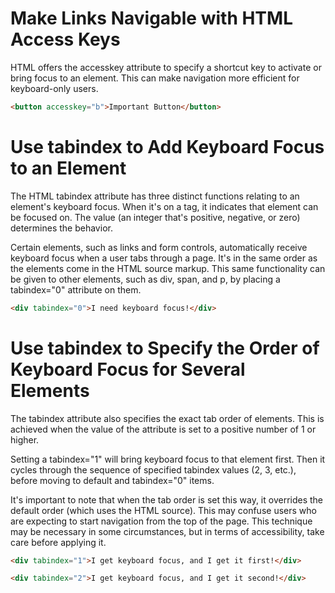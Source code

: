 # Make Links Navigable with HTML Access Keys
HTML offers the accesskey attribute to specify a shortcut key to activate or bring focus to an element. This can make navigation more efficient for keyboard-only users.
```html
<button accesskey="b">Important Button</button>
```

# Use tabindex to Add Keyboard Focus to an Element
The HTML tabindex attribute has three distinct functions relating to an element's keyboard focus. When it's on a tag, it indicates that element can be focused on. The value (an integer that's positive, negative, or zero) determines the behavior.

Certain elements, such as links and form controls, automatically receive keyboard focus when a user tabs through a page. It's in the same order as the elements come in the HTML source markup. This same functionality can be given to other elements, such as div, span, and p, by placing a tabindex="0" attribute on them.
```html
<div tabindex="0">I need keyboard focus!</div>
```

# Use tabindex to Specify the Order of Keyboard Focus for Several Elements
The tabindex attribute also specifies the exact tab order of elements. This is achieved when the value of the attribute is set to a positive number of 1 or higher.

Setting a tabindex="1" will bring keyboard focus to that element first. Then it cycles through the sequence of specified tabindex values (2, 3, etc.), before moving to default and tabindex="0" items.

It's important to note that when the tab order is set this way, it overrides the default order (which uses the HTML source). This may confuse users who are expecting to start navigation from the top of the page. This technique may be necessary in some circumstances, but in terms of accessibility, take care before applying it.

```html
<div tabindex="1">I get keyboard focus, and I get it first!</div>

<div tabindex="2">I get keyboard focus, and I get it second!</div>
```
